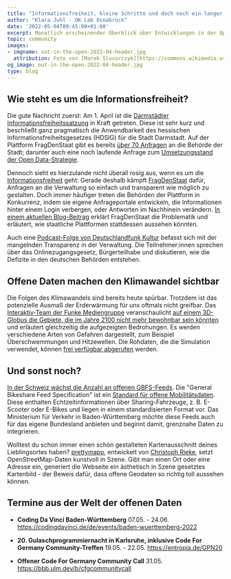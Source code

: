 ```yaml
---
title: "Informationsfreiheit, kleine Schritte und doch noch ein langer Weg  – Out in the Open April 2022"
author: "Klara Juhl - OK Lab Osnabrück"
date: '2022-05-04T09:45:00+01:00'
excerpt: Monatlich erscheinender Überblick über Entwicklungen in der Open Data und Civic Tech Szene
topic: community
images:
- imgname: out-in-the-open-2022-04-header.jpg
  attribution: Foto von [Marek Slusarczyk](https://commons.wikimedia.org/wiki/User:Tupungato) auf [Wiki Commons](https://commons.wikimedia.org/wiki/File:17_Open_sign_-_free_stock_photo.jpg)
og_image: out-in-the-open-2022-04-header.jpg
type: blog
---
```

## Wie steht es um die Informationsfreiheit?

Die gute Nachricht zuerst: Am 1. April ist die [Darmstädter Informationsfreiheitssatzung](https://www.darmstadt.de/rathaus/buerger-dialog/informationsfreiheitssatzung) in Kraft getreten. Diese ist sehr kurz und beschließt ganz pragmatisch die Anwendbarkeit des hessischen Informationsfreiheitsgesetzes (HDSIG) für die Stadt Darmstadt. Auf der Plattform FragDenStaat gibt es bereits [über 70 Anfragen](https://fragdenstaat.de/behoerde/9566/gemeinde-darmstadt/) an die Behörde der Stadt; darunter auch eine noch laufende Anfrage zum [Umsetzungsstand der Open Data-Strategie](https://fragdenstaat.de/anfrage/informationen-zur-umsetzung-der-open-data-strategie/).

Dennoch sieht es hierzulande nicht überall rosig aus, wenn es um die [Informationsfreiheit](https://fragdenstaat.de/informationsfreiheit/) geht: Gerade deshalb kämpft [FragDenStaat](https://fragdenstaat.de/) dafür, Anfragen an die Verwaltung so einfach und transparent wie möglich zu gestalten. Doch immer häufiger treten die Behörden der Plattform in Konkurrenz, indem sie eigene Anfrageportale entwickeln, die Informationen hinter einem Login verbergen, oder Antworten im Nachhinein verändern. [In einem aktuellen Blog-Beitrag](https://fragdenstaat.de/blog/2022/04/07/online-plattformen-wenn-der-staat-die-kontrolle-zuruckwill/) erklärt FragDenStaat die Problematik und erläutert, wie staatliche Plattformen stattdessen aussehen könnten.

Auch eine [Podcast-Folge von Deutschlandfunk Kultur](https://www.deutschlandfunkkultur.de/her-mit-den-daten-100.html) befasst sich mit der mangelnden Transparenz in der Verwaltung. Die Teilnehmer:innen sprechen über das Onlinezugangsgesetz, Bürgerteilhabe und diskutieren, wie die Defizite in den deutschen Behörden entstehen.

## Offene Daten machen den Klimawandel sichtbar

Die Folgen des Klimawandels sind bereits heute spürbar. Trotzdem ist das potenzielle Ausmaß der Erderwärmung für uns oftmals nicht greifbar. Das [Interaktiv-Team der Funke Mediengruppe](https://interaktiv.morgenpost.de/portfolio/) veranschaulicht [auf einem 3D-Globus die Gebiete, die im Jahre 2100 nicht mehr bewohnbar sein könnten](https://interaktiv.morgenpost.de/klimawandel-hitze-meeresspiegel-wassermangel-stuerme-unbewohnbar/) und erläutert gleichzeitig die aufgezeigten Bedrohungen. Es werden verschiedene Arten von Gefahren dargestellt, zum Beispiel Überschwemmungen und Hitzewellen. Die Rohdaten, die die Simulation verwendet, können [frei verfügbar abgerufen](https://docs.google.com/spreadsheets/d/1VUodfWICrEzc9q2doWKmaqZeXiq8e0c71yh1pgNN33M/edit#gid=0) werden.

## Und sonst noch?

[In der Schweiz wächst die Anzahl an offenen GBFS-Feeds](https://twitter.com/digitalmobilBW/status/1517409368609898497?t=l27R_DFdgzDNmkZIRP3f7Q&s=19). Die "General Bikeshare Feed Specification" ist ein [Standard für offene Mobilitätsdaten](https://gbfs.mobilitydata.org/). Diese enthalten Echtzeitinformationen über Sharing-Fahrzeuge, z. B. E-Scooter oder E-Bikes und liegen in einem standardisierten Format vor. Das Ministerium für Verkehr in Baden-Württemberg möchte diese Feeds auch für das eigene Bundesland anbieten und beginnt damit, grenznahe Daten zu integrieren.

Wolltest du schon immer einen schön gestalteten Kartenausschnitt deines Lieblingsortes haben? [prettymapp](https://share.streamlit.io/chrieke/prettymapp/main/streamlit-prettymapp/app.py), entwickelt von [Christoph Rieke](https://chrieke.com/), setzt OpenStreetMap-Daten kunstvoll in Szene. Gibt man einen Ort oder eine Adresse ein, generiert die Webseite ein ästhetisch in Szene gesetztes Kartenbild - der Beweis dafür, dass offene Geodaten so richtig toll aussehen können.

## Termine aus der Welt der offenen Daten

* **Coding Da Vinci Baden-Württemberg**
07.05. - 24.06.
https://codingdavinci.de/de/events/baden-wuerttemberg-2022

* **20. Gulaschprogrammiernacht in Karlsruhe, inklusive Code For Germany Community-Treffen**
19.05. - 22.05.
https://entropia.de/GPN20

* **Offener Code For Germany Community Call**
31.05.
https://bbb.ulm.dev/b/cfgcommunitycall

